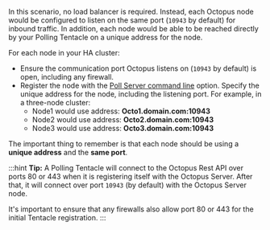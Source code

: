 In this scenario, no load balancer is required. Instead, each Octopus node would be configured to listen on the same port (`10943` by default) for inbound traffic. In addition, each node would be able to be reached directly by your Polling Tentacle on a unique address for the node.

For each node in your HA cluster:

- Ensure the communication port Octopus listens on (`10943` by default) is open, including any firewall.
- Register the node with the [Poll Server command line](/docs/octopus-rest-api/tentacle.exe-command-line/poll-server.md) option. Specify the unique address for the node, including the listening port. For example, in a three-node cluster:
    - Node1 would use address: **Octo1.domain.com:10943** 
    - Node2 would use address: **Octo2.domain.com:10943** 
    - Node3 would use address: **Octo3.domain.com:10943** 

The important thing to remember is that each node should be using a **unique address** and the **same port**. 

:::hint
**Tip:**
A Polling Tentacle will connect to the Octopus Rest API over ports 80 or 443 when it is registering itself with the Octopus Server. After that, it will connect over port `10943` (by default) with the Octopus Server node.

It's important to ensure that any firewalls also allow port 80 or 443 for the initial Tentacle registration.
:::